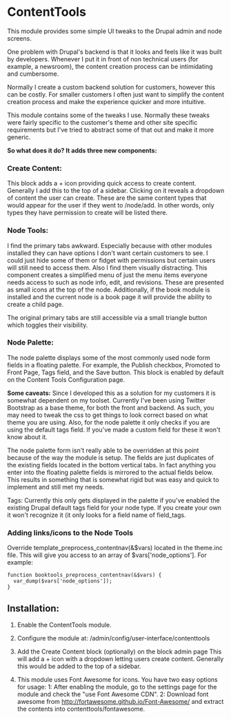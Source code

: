 # ContentTools

This module provides some simple UI tweaks to the Drupal admin and node screens.

One problem with Drupal's backend is that it looks and feels like it was built by developers.
Whenever I put it in front of non technical users (for example, a newsroom),
the content creation process can be intimidating and cumbersome.

Normally I create a custom backend solution for customers, however this can be costly.
For smaller customers I often just want to simplify the content creation process and make the experience quicker and more intuitive.

This module contains some of the tweaks I use.
Normally these tweaks were fairly specific to the customer's theme and other site specific requirements but I've tried to abstract some of that out and make it more generic.  


**So what does it do? It adds three new components:**

### Create Content:
This block adds a + icon providing quick access to create content. Generally I add this to the top of a sidebar. Clicking on it reveals a dropdown of content the user can create. These are the same content types that would appear for the user if they went to /node/add. In other words, only types they have permission to create will be listed there.

### Node Tools:
I find the primary tabs awkward. Especially because with other modules installed they can have options I don't want certain customers to see. I could just hide some of them or fidget with permissions but certain users will still need to access them. Also I find them visually distracting. This component creates a simplified menu of just the menu items everyone needs access to such as node info, edit, and revisions. These are presented as small icons at the top of the node. Additionally, if the book module is installed and the current node is a book page it will provide the ability to create a child page.

The original primary tabs are still accessible via a small triangle button which toggles their visibility.

### Node Palette:
The node palette displays some of the most commonly used node form fields in a floating palette. For example, the Publish checkbox, Promoted to Front Page, Tags field, and the Save button. This block is enabled by default on the Content Tools Configuration page. 

**Some caveats:**
Since I developed this as a solution for my customers it is somewhat dependent on my toolset. Currently I've been using Twitter Bootstrap as a base theme, for both the front and backend. As such, you may need to tweak the css to get things to look correct based on what theme you are using.
Also, for the node palette it only checks if you are using the default tags field. If you've made a custom field for these it won't know about it.

The node palette form isn't really able to be overridden at this point because of the way the module is setup. The fields are just duplicates of the existing fields located in the bottom vertical tabs. In fact anything you enter into the floating palette fields is mirrored to the actual fields below. This results in something that is somewhat rigid but was easy and quick to implement and still met my needs.

Tags: Currently this only gets displayed in the palette if you've enabled the existing Drupal default tags field for your node type. If you create your own it won't recognize it (it only looks for a field name of field_tags.

### Adding links/icons to the Node Tools
Override template_preprocess_contentnav(&$vars) located in the theme.inc file. This will give you access to an array of $vars['node_options']. 
For example: 
```
function booktools_preprocess_contentnav(&$vars) {
  var_dump($vars['node_options']);
}
```


## Installation:

1. Enable the ContentTools module.

2. Configure the module at:
/admin/config/user-interface/contenttools

3. Add the Create Content block (optionally) on the block admin page
This will add a + icon with a dropdown letting users create content.
Generally this would be added to the top of a sidebar.

4. This module uses Font Awesome for icons.
You have two easy options for usage:
1: After enabling the module, go to the settings page for the module and check the "use Font Awesome CDN".
2: Download font awesome from http://fortawesome.github.io/Font-Awesome/ and extract the contents into contenttools/fontawesome.
